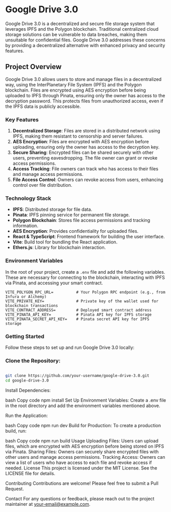 # Google Drive 3.0

Google Drive 3.0 is a decentralized and secure file storage system that leverages IPFS and the Polygon blockchain. Traditional centralized cloud storage solutions can be vulnerable to data breaches, making them unsuitable for confidential files. Google Drive 3.0 addresses these concerns by providing a decentralized alternative with enhanced privacy and security features.

## Project Overview

Google Drive 3.0 allows users to store and manage files in a decentralized way, using the InterPlanetary File System (IPFS) and the Polygon blockchain. Files are encrypted using AES encryption before being uploaded to IPFS through Pinata, ensuring only the owner has access to the decryption password. This protects files from unauthorized access, even if the IPFS data is publicly accessible.

### Key Features

1. **Decentralized Storage**: Files are stored in a distributed network using IPFS, making them resistant to censorship and server failures.
2. **AES Encryption**: Files are encrypted with AES encryption before uploading, ensuring only the owner has access to the decryption key.
3. **Secure Sharing**: Encrypted files can be shared securely with other users, preventing eavesdropping. The file owner can grant or revoke access permissions.
4. **Access Tracking**: File owners can track who has access to their files and manage access permissions.
5. **File Access Control**: Owners can revoke access from users, enhancing control over file distribution.

### Technology Stack

- **IPFS**: Distributed storage for file data.
- **Pinata**: IPFS pinning service for permanent file storage.
- **Polygon Blockchain**: Stores file access permissions and tracking information.
- **AES Encryption**: Provides confidentiality for uploaded files.
- **React & TypeScript**: Frontend framework for building the user interface.
- **Vite**: Build tool for bundling the React application.
- **Ethers.js**: Library for blockchain interaction.

### Environment Variables

In the root of your project, create a `.env` file and add the following variables. These are necessary for connecting to the blockchain, interacting with IPFS via Pinata, and accessing your smart contract.

```plaintext
VITE_POLYGON_RPC_URL=          # Your Polygon RPC endpoint (e.g., from Infura or Alchemy)
VITE_PRIVATE_KEY=              # Private key of the wallet used for blockchain transactions
VITE_CONTRACT_ADDRESS=         # Deployed smart contract address
VITE_PINATA_API_KEY=           # Pinata API key for IPFS storage
VITE_PINATA_SECRET_API_KEY=    # Pinata secret API key for IPFS storage
```


### Getting Started
Follow these steps to set up and run Google Drive 3.0 locally:

### Clone the Repository:

```bash

git clone https://github.com/your-username/google-drive-3.0.git
cd google-drive-3.0
```
Install Dependencies:

bash
Copy code
npm install
Set Up Environment Variables: Create a .env file in the root directory and add the environment variables mentioned above.

Run the Application:

bash
Copy code
npm run dev
Build for Production: To create a production build, run:

bash
Copy code
npm run build
Usage
Uploading Files: Users can upload files, which are encrypted with AES encryption before being stored on IPFS via Pinata.
Sharing Files: Owners can securely share encrypted files with other users and manage access permissions.
Tracking Access: Owners can view a list of users who have access to each file and revoke access if needed.
License
This project is licensed under the MIT License. See the LICENSE file for details.

Contributing
Contributions are welcome! Please feel free to submit a Pull Request.

Contact
For any questions or feedback, please reach out to the project maintainer at your-email@example.com.
